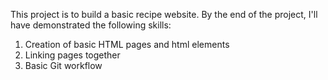 This project is to build a basic recipe website. By the end of the project, I'll have demonstrated the following skills:
1. Creation of basic HTML pages and html elements
2. Linking pages together 
3. Basic Git workflow

